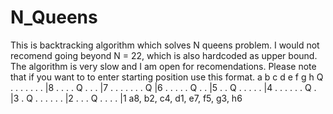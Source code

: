 # N_Queens
This is backtracking algorithm which solves N queens problem.
I would not recomend going beyond N = 22, which is also hardcoded as upper bound. The algorithm is very slow and I am open for recomendations.
Please note that if you want to to enter starting position use this format.
a b c d e f g h
Q . . . . . . . |8
. . . . Q . . . |7
. . . . . . . Q |6
. . . . . Q . . |5
. . Q . . . . . |4
. . . . . . Q . |3
. Q . . . . . . |2
. . . Q . . . . |1
a8, b2, c4, d1, e7, f5, g3, h6
